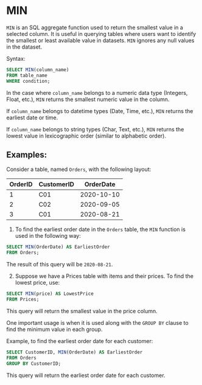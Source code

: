 # MIN

`MIN` is an SQL aggregate function used to return the smallest value in a selected column. It is useful in querying tables where users want to identify the smallest or least available value in datasets. `MIN` ignores any null values in the dataset.

Syntax: 

```sql
SELECT MIN(column_name)
FROM table_name
WHERE condition;
```

In the case where `column_name` belongs to a numeric data type (Integers, Float, etc.), `MIN` returns the smallest numeric value in the column. 

If `column_name` belongs to datetime types (Date, Time, etc.), `MIN` returns the earliest date or time.

If `column_name` belongs to string types (Char, Text, etc.), `MIN` returns the lowest value in lexicographic order (similar to alphabetic order).

## Examples:

Consider a table, named `Orders`, with the following layout:

| OrderID | CustomerID | OrderDate |
|---------|-------------|------------|
| 1           | C01           | 2020-10-10 |
| 2           | C02           | 2020-09-05 |
| 3           | C01           | 2020-08-21 |

1. To find the earliest order date in the `Orders` table, the `MIN` function is used in the following way:

```sql
SELECT MIN(OrderDate) AS EarliestOrder
FROM Orders;
```

The result of this query will be `2020-08-21`.

2. Suppose we have a Prices table with items and their prices. To find the lowest price, use:

```sql
SELECT MIN(price) AS LowestPrice
FROM Prices;
```

This query will return the smallest value in the price column.

One important usage is when it is used along with the `GROUP BY` clause to find the minimum value in each group. 

Example, to find the earliest order date for each customer:

```sql
SELECT CustomerID, MIN(OrderDate) AS EarliestOrder
FROM Orders
GROUP BY CustomerID;
```

This query will return the earliest order date for each customer.